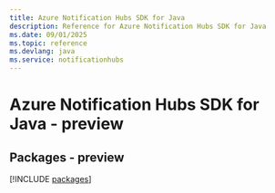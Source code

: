 ```yaml
---
title: Azure Notification Hubs SDK for Java
description: Reference for Azure Notification Hubs SDK for Java
ms.date: 09/01/2025
ms.topic: reference
ms.devlang: java
ms.service: notificationhubs
---
```

# Azure Notification Hubs SDK for Java - preview
## Packages - preview
[!INCLUDE [packages](notification-hubs-index.md)]